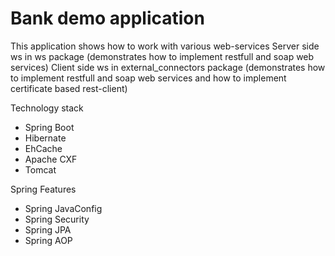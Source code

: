 # Bank demo application
This application shows how to work with various web-services
Server side ws in ws package
(demonstrates how to implement restfull and soap web services)
Client side ws in external_connectors package
(demonstrates how to implement restfull and soap web services
and how to implement certificate based rest-client)

Technology stack
- Spring Boot
- Hibernate
- EhCache
- Apache CXF
- Tomcat

Spring Features
- Spring JavaConfig
- Spring Security
- Spring JPA
- Spring AOP